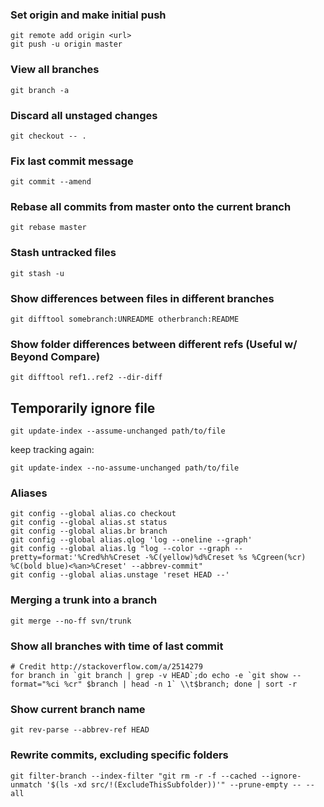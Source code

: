 ### Set origin and make initial push ###
    git remote add origin <url>
    git push -u origin master

### View all branches ###
    git branch -a

### Discard all unstaged changes ###
    git checkout -- .

### Fix last commit message ###
    git commit --amend

### Rebase all commits from master onto the current branch ###
    git rebase master

### Stash untracked files ###
    git stash -u

### Show differences between files in different branches ###
    git difftool somebranch:UNREADME otherbranch:README

### Show folder differences between different refs (Useful w/ Beyond Compare)
    git difftool ref1..ref2 --dir-diff

## Temporarily ignore file ##
    git update-index --assume-unchanged path/to/file

keep tracking again:

    git update-index --no-assume-unchanged path/to/file

### Aliases ###
    git config --global alias.co checkout
    git config --global alias.st status
    git config --global alias.br branch
    git config --global alias.qlog 'log --oneline --graph'
    git config --global alias.lg "log --color --graph --pretty=format:'%Cred%h%Creset -%C(yellow)%d%Creset %s %Cgreen(%cr) %C(bold blue)<%an>%Creset' --abbrev-commit"
    git config --global alias.unstage 'reset HEAD --'

### Merging a trunk into a branch ###
    git merge --no-ff svn/trunk

### Show all branches with time of last commit ###
    # Credit http://stackoverflow.com/a/2514279
    for branch in `git branch | grep -v HEAD`;do echo -e `git show --format="%ci %cr" $branch | head -n 1` \\t$branch; done | sort -r

### Show current branch name ##

    git rev-parse --abbrev-ref HEAD
    
### Rewrite commits, excluding specific folders ###

    git filter-branch --index-filter "git rm -r -f --cached --ignore-unmatch '$(ls -xd src/!(ExcludeThisSubfolder))'" --prune-empty -- --all

